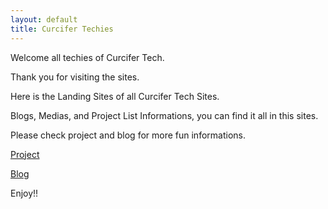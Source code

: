 ```yaml
---
layout: default
title: Curcifer Techies
---
```


Welcome all techies of Curcifer Tech.

Thank you for visiting the sites.

Here is the Landing Sites of all Curcifer Tech Sites.

Blogs, Medias, and Project List Informations, you can find it all in this sites.

Please check project and blog for more fun informations.

[Project][project-site]

[Blog][media-site]


Enjoy!!

[project-site]: /projects.html
[media-site]: /blog/index.html
[egs]: https://egoldstandard.com/
[egsblog]: https://egoldstandard.com/blog